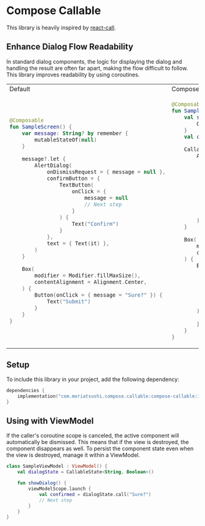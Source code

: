 # Compose Callable

This library is heavily inspired by [react-call](https://github.com/desko27/react-call).

## Enhance Dialog Flow Readability
In standard dialog components, the logic for displaying the dialog and handling the result are often
far apart, making the flow difficult to follow.
This library improves readability by using coroutines.

<table>
<tr>
<td>Default</td>
<td>Compose Callable</td>
</tr>
<tr>
<td>

```kotlin
@Composable
fun SampleScreen() {
    var message: String? by remember {
        mutableStateOf(null)
    }

    message?.let {
        AlertDialog(
            onDismissRequest = { message = null },
            confirmButton = {
                TextButton(
                    onClick = {
                        message = null
                        // Next step
                    }
                ) {
                    Text("Confirm")
                }
            },
            text = { Text(it) },
        )
    }

    Box(
        modifier = Modifier.fillMaxSize(),
        contentAlignment = Alignment.Center,
    ) {
        Button(onClick = { message = "Sure?" }) {
            Text("Submit")
        }
    }
}
```

</td>
<td>

```kotlin
@Composable
fun SampleScreen() {
    val state = remember {
        CallableState<String, Boolean>()
    }
    val coroutineScope = rememberCoroutineScope()

    CallableHost(state) {
        AlertDialog(
            onDismissRequest = { resume(false) },
            confirmButton = {
                TextButton(
                    onClick = { resume(true) },
                ) {
                    Text("Confirm")
                }
            },
            text = { Text(it) },
        )
    }

    Box(
        modifier = Modifier.fillMaxSize(),
        contentAlignment = Alignment.Center,
    ) {
        Button(
            onClick = {
                coroutineScope.launch {
                    val confirmed = state.call("Sure?")
                    // Next step
                }
            }
        ) {
            Text("Submit")
        }
    }
}
```

</td>
</tr>
</table>

## Setup

To include this library in your project, add the following dependency:

```kotlin
dependencies {
    implementation("com.moriatsushi.compose.callable:compose-callable:1.0.0-alpha01")
}
```

## Using with ViewModel

If the caller's coroutine scope is canceled, the active component will automatically be dismissed.
This means that if the view is destroyed, the component disappears as well.
To persist the component state even when the view is destroyed, manage it within a ViewModel.

```kotlin
class SampleViewModel : ViewModel() {
    val dialogState = CallableState<String, Boolean>()

    fun showDialog() {
        viewModelScope.launch {
            val confirmed = dialogState.call("Sure?")
            // Next step
        }
    }
}
```
